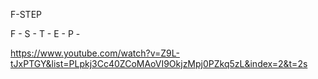 F-STEP

F - 
S - 
T - 
E - 
P - 

https://www.youtube.com/watch?v=Z9L-tJxPTGY&list=PLpkj3Cc40ZCoMAoVI9OkjzMpj0PZkq5zL&index=2&t=2s
